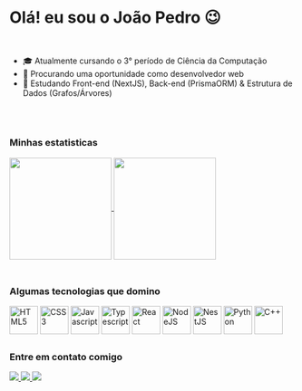 # Olá! eu sou o João Pedro 😉

<br>

- 🎓 Atualmente cursando o 3° período de Ciência da Computação
- 🔭 Procurando uma oportunidade como desenvolvedor web
- 🌱 Estudando Front-end (NextJS), Back-end (PrismaORM) & Estrutura de Dados (Grafos/Árvores)

##

<br>

### Minhas estatisticas
<div>
  <a href="https://github.com/anuraghazra/github-readme-stats">
    <img height="180em" align="center" src="https://github-readme-stats.vercel.app/api?username=joaoPedrooC&show_icons=true&theme=tokyonight" />
  </a>
  <a href="https://github.com/anuraghazra/convoychat">
    <img height="180em" align="center" src="https://github-readme-stats.vercel.app/api/top-langs/?username=anuraghazra&layout=compact&theme=tokyonight" />
  </a>
</div>

<br>

##

### Algumas tecnologias que domino
<div styles="display: inline_block">
  <img height="50" alt="HTML5" title="HTML5" align="center" src="https://cdn.jsdelivr.net/gh/devicons/devicon@latest/icons/html5/html5-original.svg" />
  <img height="50" alt="CSS3" title="CSS3" align="center" src="https://cdn.jsdelivr.net/gh/devicons/devicon@latest/icons/css3/css3-original.svg" />
  <img height="50" alt="Javascript" title="Javascript" align="center" src="https://cdn.jsdelivr.net/gh/devicons/devicon@latest/icons/javascript/javascript-original.svg" />
  <img height="50" alt="Typescript" title="Typescript" align="center" src="https://cdn.jsdelivr.net/gh/devicons/devicon@latest/icons/typescript/typescript-original.svg" />
  <img height="50" alt="React" title="React" align="center" src="https://cdn.jsdelivr.net/gh/devicons/devicon@latest/icons/react/react-original.svg" />
  <img height="50" alt="NodeJS" title="NodeJS" align="center" src="https://cdn.jsdelivr.net/gh/devicons/devicon@latest/icons/nodejs/nodejs-plain-wordmark.svg" />
  <img height="50" alt="NestJS" title="NestJS" align="center" src="https://cdn.jsdelivr.net/gh/devicons/devicon@latest/icons/nestjs/nestjs-original.svg" />
  <img height="50" alt="Python" title="Python" align="center" src="https://cdn.jsdelivr.net/gh/devicons/devicon@latest/icons/python/python-original.svg" />
  <img height="50" alt="C++" title="C++" align="center" src="https://cdn.jsdelivr.net/gh/devicons/devicon@latest/icons/cplusplus/cplusplus-original.svg" />
</div>

##

### Entre em contato comigo
<div>
  <a href="https://linkedin.com/in/joaopedrocorreia-" target="_blank">
    <img src="https://img.shields.io/badge/LinkedIn-0077B5?style=for-the-badge&logo=linkedin&logoColor=white"  />
  </a>
  <a href="https://www.instagram.com/joaopedro9429/" target="_blank">
    <img src="https://img.shields.io/badge/Instagram-E4405F?style=for-the-badge&logo=instagram&logoColor=white"  />
  </a>
  <a href="https://wa.me/5534991860491" target="_blank">
    <img src="https://img.shields.io/badge/WhatsApp-25D366?style=for-the-badge&logo=whatsapp&logoColor=white"  />
  </a>
</div>

<!--
**joaoPedrooC/joaoPedrooC** is a ✨ _special_ ✨ repository because its `README.md` (this file) appears on your GitHub profile.

Here are some ideas to get you started:

- 👯 I’m looking to collaborate on ...
- 🤔 I’m looking for help with ...
- 💬 Ask me about ...
- 📫 How to reach me: ...
- 😄 Pronouns: ...
- ⚡ Fun fact: ...
- 
-->
